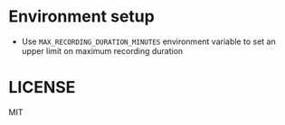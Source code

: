 # Environment setup

- Use `MAX_RECORDING_DURATION_MINUTES` environment variable to set an upper limit on maximum recording duration

# LICENSE

MIT
